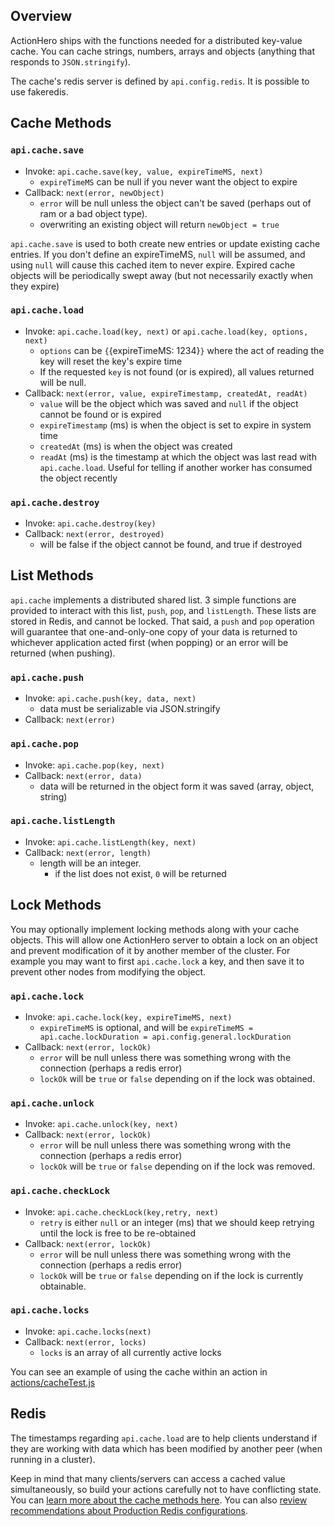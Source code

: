 ## Overview

ActionHero ships with the functions needed for a distributed key-value cache. You can cache strings, numbers, arrays and objects (anything that responds to `JSON.stringify`).

The cache's redis server is defined by `api.config.redis`. It is possible to use fakeredis.

## Cache Methods

### `api.cache.save`

*   Invoke: `api.cache.save(key, value, expireTimeMS, next)`
    *   `expireTimeMS` can be null if you never want the object to expire
*   Callback: `next(error, newObject)`
    *   `error` will be null unless the object can't be saved (perhaps out of ram or a bad object type).
    *   overwriting an existing object will return `newObject = true`

`api.cache.save` is used to both create new entries or update existing cache entries. If you don't define an expireTimeMS, `null` will be assumed, and using `null` will cause this cached item to never expire. Expired cache objects will be periodically swept away (but not necessarily exactly when they expire)

### `api.cache.load`

*   Invoke: `api.cache.load(key, next)` or `api.cache.load(key, options, next)`
    *   `options` can be `{`{expireTimeMS: 1234}`}` where the act of reading the key will reset the key's expire time
    *   If the requested `key` is not found (or is expired), all values returned will be null.
*   Callback: `next(error, value, expireTimestamp, createdAt, readAt)`
    *   `value` will be the object which was saved and `null` if the object cannot be found or is expired
    *   `expireTimestamp` (ms) is when the object is set to expire in system time
    *   `createdAt` (ms) is when the object was created
    *   `readAt` (ms) is the timestamp at which the object was last read with `api.cache.load`. Useful for telling if another worker has consumed the object recently

### `api.cache.destroy`

*   Invoke: `api.cache.destroy(key)`
*   Callback: `next(error, destroyed)`
    *   will be false if the object cannot be found, and true if destroyed

## List Methods

`api.cache` implements a distributed shared list. 3 simple functions are provided to interact with this list, `push`, `pop`, and `listLength`. These lists are stored in Redis, and cannot be locked. That said, a `push` and `pop` operation will guarantee that one-and-only-one copy of your data is returned to whichever application acted first (when popping) or an error will be returned (when pushing).

### `api.cache.push`

*   Invoke: `api.cache.push(key, data, next)`
    *   data must be serializable via JSON.stringify
*   Callback: `next(error)`

### `api.cache.pop`

*   Invoke: `api.cache.pop(key, next)`
*   Callback: `next(error, data)`
    *   data will be returned in the object form it was saved (array, object, string)

### `api.cache.listLength`

*   Invoke: `api.cache.listLength(key, next)`
*   Callback: `next(error, length)`
    *   length will be an integer.
        *   if the list does not exist, `0` will be returned

## Lock Methods

You may optionally implement locking methods along with your cache objects. This will allow one ActionHero server to obtain a lock on an object and prevent modification of it by another member of the cluster. For example you may want to first `api.cache.lock` a key, and then save it to prevent other nodes from modifying the object.

### `api.cache.lock`

*   Invoke: `api.cache.lock(key, expireTimeMS, next)`
    *   `expireTimeMS` is optional, and will be `expireTimeMS = api.cache.lockDuration = api.config.general.lockDuration`
*   Callback: `next(error, lockOk)`
    *   `error` will be null unless there was something wrong with the connection (perhaps a redis error)
    *   `lockOk` will be `true` or `false` depending on if the lock was obtained.

### `api.cache.unlock`

*   Invoke: `api.cache.unlock(key, next)`
*   Callback: `next(error, lockOk)`
    *   `error` will be null unless there was something wrong with the connection (perhaps a redis error)
    *   `lockOk` will be `true` or `false` depending on if the lock was removed.

### `api.cache.checkLock`

*   Invoke: `api.cache.checkLock(key,retry, next)`
    *   `retry` is either `null` or an integer (ms) that we should keep retrying until the lock is free to be re-obtained
*   Callback: `next(error, lockOk)`
    *   `error` will be null unless there was something wrong with the connection (perhaps a redis error)
    *   `lockOk` will be `true` or `false` depending on if the lock is currently obtainable.

### `api.cache.locks`

*   Invoke: `api.cache.locks(next)`
*   Callback: `next(error, locks)`
    *   `locks` is an array of all currently active locks

You can see an example of using the cache within an action in [actions/cacheTest.js](https://github.com/actionhero/actionhero/blob/master/actions/cacheTest.js)

## Redis

The timestamps regarding `api.cache.load` are to help clients understand if they are working with data which has been modified by another peer (when running in a cluster).

Keep in mind that many clients/servers can access a cached value simultaneously, so build your actions carefully not to have conflicting state. You can [learn more about the cache methods here](/docs/core/cache). You can also [review recommendations about Production Redis configurations](docs/ops/production-notes).
